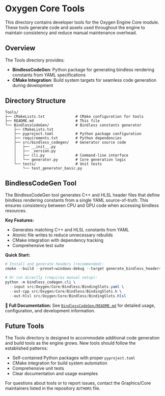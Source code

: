 # Oxygen Core Tools

This directory contains developer tools for the Oxygen Engine Core module. These
tools generate code and assets used throughout the engine to maintain
consistency and reduce manual maintenance overhead.

## Overview

The Tools directory provides:

- **BindlessCodeGen**: Python package for generating bindless rendering
  constants from YAML specifications
- **CMake Integration**: Build system targets for seamless code generation
  during development

## Directory Structure

```text
Tools/
├── CMakeLists.txt              # CMake configuration for tools
├── README.md                   # This file
└── BindlessCodeGen/            # Bindless constants generator
    ├── CMakeLists.txt
    ├── pyproject.toml          # Python package configuration
    ├── requirements.txt        # Python dependencies
    ├── src/bindless_codegen/   # Generator source code
    │   ├── __init__.py
    │   ├── _version.py
    │   ├── cli.py              # Command-line interface
    │   └── generator.py        # Core generation logic
    └── tests/                  # Unit tests
        └── test_generator_basic.py
```

## BindlessCodeGen Tool

The BindlessCodeGen tool generates C++ and HLSL header files that define
bindless rendering constants from a single YAML source-of-truth. This ensures
consistency between CPU and GPU code when accessing bindless resources.

**Key Features:**

- Generates matching C++ and HLSL constants from YAML
- Atomic file writes to reduce unnecessary rebuilds
- CMake integration with dependency tracking
- Comprehensive test suite

**Quick Start:**

```powershell
# Install and generate headers (recommended):
cmake --build --preset=windows-debug --target generate_bindless_headers

# Or run directly (requires manual setup):
python -m bindless_codegen.cli \
  --input src/Oxygen/Core/Bindless/BindingSlots.yaml \
  --out-cpp src/Oxygen/Core/Bindless/BindingSlots.h \
  --out-hlsl src/Oxygen/Core/Bindless/BindingSlots.hlsl
```

**📖 Full Documentation:** See
[`BindlessCodeGen/README.md`](BindlessCodeGen/README.md) for detailed usage,
configuration, and development information.

## Future Tools

The Tools directory is designed to accommodate additional code generation and
build tools as the engine grows. New tools should follow the established
patterns:

- Self-contained Python packages with proper `pyproject.toml`
- CMake integration for build system automation
- Comprehensive unit tests
- Clear documentation and usage examples

For questions about tools or to report issues, contact the Graphics/Core
maintainers listed in the repository `AUTHORS` file.
